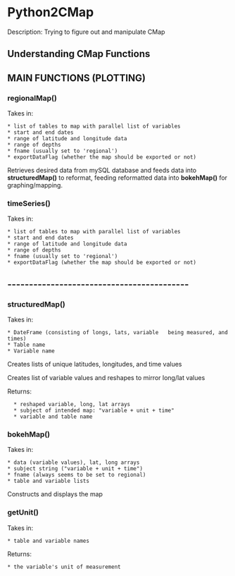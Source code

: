 # Python2CMap
Description: Trying to figure out and manipulate CMap

## Understanding CMap Functions

## MAIN FUNCTIONS (PLOTTING)

### regionalMap()
  Takes in:

    * list of tables to map with parallel list of variables
    * start and end dates
    * range of latitude and longitude data
    * range of depths
    * fname (usually set to 'regional')
    * exportDataFlag (whether the map should be exported or not)

  Retrieves desired data from mySQL database and feeds data into **structuredMap()** to reformat, feeding reformatted data into **bokehMap()** for graphing/mapping.

### timeSeries()
  Takes in:

    * list of tables to map with parallel list of variables
    * start and end dates
    * range of latitude and longitude data
    * range of depths
    * fname (usually set to 'regional')
    * exportDataFlag (whether the map should be exported or not)


## ------------------------------------------

### structuredMap()
  Takes in:

    * DateFrame (consisting of longs, lats, variable   being measured, and  times)
    * Table name
    * Variable name

  Creates lists of unique latitudes, longitudes, and time values

  Creates list of variable values and reshapes to mirror long/lat values

  Returns:

      * reshaped variable, long, lat arrays
      * subject of intended map: "variable + unit + time"
      * variable and table name

### bokehMap()
  Takes in:

    * data (variable values), lat, long arrays
    * subject string ("variable + unit + time")
    * fname (always seems to be set to regional)
    * table and variable lists

  Constructs and displays the map

### getUnit()
  Takes in:

    * table and variable names

  Returns:

    * the variable's unit of measurement
